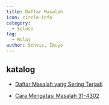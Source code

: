 ```yaml
---
title: Daftar Masalah
icon: circle-info
category:
  - Solusi
tag:
  - Mulai
author: Schvis, Ikuyo
---
```


## katalog

- [Daftar Masalah yang Sering Terjadi](faq-error.md)

- [Cara Mengatasi Masalah 31-4302](31-4302.md)
